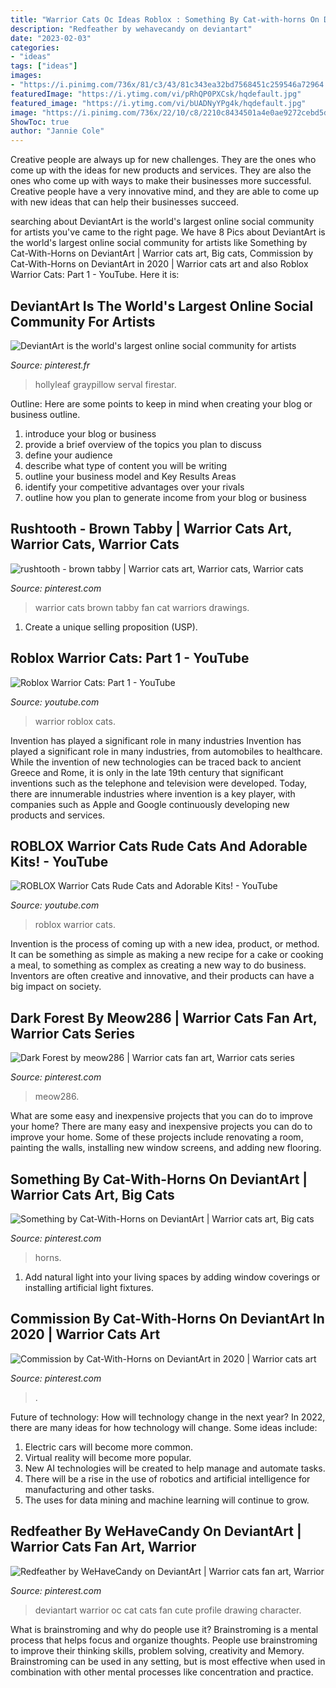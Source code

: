 ```yaml
---
title: "Warrior Cats Oc Ideas Roblox : Something By Cat-with-horns On Deviantart"
description: "Redfeather by wehavecandy on deviantart"
date: "2023-02-03"
categories:
- "ideas"
tags: ["ideas"]
images:
- "https://i.pinimg.com/736x/81/c3/43/81c343ea32bd7568451c259546a72964.jpg"
featuredImage: "https://i.ytimg.com/vi/pRhQP0PXCsk/hqdefault.jpg"
featured_image: "https://i.ytimg.com/vi/bUADNyYPg4k/hqdefault.jpg"
image: "https://i.pinimg.com/736x/22/10/c8/2210c8434501a4e0ae9272cebd5d373a.jpg"
ShowToc: true
author: "Jannie Cole"
---
```



Creative people are always up for new challenges. They are the ones who come up with the ideas for new products and services. They are also the ones who come up with ways to make their businesses more successful. Creative people have a very innovative mind, and they are able to come up with new ideas that can help their businesses succeed.

	

		
searching about DeviantArt is the world&#039;s largest online social community for artists you've came to the right page. We have 8 Pics about DeviantArt is the world&#039;s largest online social community for artists like Something by Cat-With-Horns on DeviantArt | Warrior cats art, Big cats, Commission by Cat-With-Horns on DeviantArt in 2020 | Warrior cats art and also Roblox Warrior Cats: Part 1 - YouTube. Here it is:
		
    
## DeviantArt Is The World&#039;s Largest Online Social Community For Artists

<img loading=lazy src="https://i.pinimg.com/736x/8f/ae/d5/8faed5f533c9da18a6e58fc4e8b9f8a3.jpg" onerror="this.onerror=null;this.src='https://tse1.mm.bing.net/th?id=OIP.fTCmYf0gNNptMdnN39F-kgHaFi&amp;pid=15.1';" alt="DeviantArt is the world&#039;s largest online social community for artists">

_Source: pinterest.fr_

>hollyleaf graypillow serval firestar. 

	

Outline: Here are some points to keep in mind when creating your blog or business outline.
1. introduce your blog or business 
2. provide a brief overview of the topics you plan to discuss 
3. define your audience 
4. describe what type of content you will be writing 
5. outline your business model and Key Results Areas 
6. identify your competitive advantages over your rivals 
7. outline how you plan to generate income from your blog or business  
    
## Rushtooth - Brown Tabby | Warrior Cats Art, Warrior Cats, Warrior Cats

<img loading=lazy src="https://i.pinimg.com/736x/81/c3/43/81c343ea32bd7568451c259546a72964.jpg" onerror="this.onerror=null;this.src='https://tse3.mm.bing.net/th?id=OIP.ccmNwYiIKtU-WBJEGtd3uAHaE0&amp;pid=15.1';" alt="rushtooth - brown tabby | Warrior cats art, Warrior cats, Warrior cats">

_Source: pinterest.com_

>warrior cats brown tabby fan cat warriors drawings. 

	

1. Create a unique selling proposition (USP).

    
## Roblox Warrior Cats: Part 1 - YouTube

<img loading=lazy src="https://i.ytimg.com/vi/pRhQP0PXCsk/hqdefault.jpg" onerror="this.onerror=null;this.src='https://tse1.mm.bing.net/th?id=OIP.pX6bfibGX5KSiuiiMlRiAgHaFj&amp;pid=15.1';" alt="Roblox Warrior Cats: Part 1 - YouTube">

_Source: youtube.com_

>warrior roblox cats. 

	

Invention has played a significant role in many industries
Invention has played a significant role in many industries, from automobiles to healthcare. While the invention of new technologies can be traced back to ancient Greece and Rome, it is only in the late 19th century that significant inventions such as the telephone and television were developed. Today, there are innumerable industries where invention is a key player, with companies such as Apple and Google continuously developing new products and services.

    
## ROBLOX Warrior Cats Rude Cats And Adorable Kits! - YouTube

<img loading=lazy src="https://i.ytimg.com/vi/bUADNyYPg4k/hqdefault.jpg" onerror="this.onerror=null;this.src='https://tse1.mm.bing.net/th?id=OIP.DaeDcotEgPNw1xwR3td2SAHaFj&amp;pid=15.1';" alt="ROBLOX Warrior Cats Rude Cats and Adorable Kits! - YouTube">

_Source: youtube.com_

>roblox warrior cats. 

	

Invention is the process of coming up with a new idea, product, or method. It can be something as simple as making a new recipe for a cake or cooking a meal, to something as complex as creating a new way to do business. Inventors are often creative and innovative, and their products can have a big impact on society.

    
## Dark Forest By Meow286 | Warrior Cats Fan Art, Warrior Cats Series

<img loading=lazy src="https://i.pinimg.com/736x/22/10/c8/2210c8434501a4e0ae9272cebd5d373a.jpg" onerror="this.onerror=null;this.src='https://tse1.mm.bing.net/th?id=OIP.PRXoIseZqvTbHnB-snaAggHaFs&amp;pid=15.1';" alt="Dark Forest by meow286 | Warrior cats fan art, Warrior cats series">

_Source: pinterest.com_

>meow286. 

	

What are some easy and inexpensive projects that you can do to improve your home?
There are many easy and inexpensive projects you can do to improve your home. Some of these projects include renovating a room, painting the walls, installing new window screens, and adding new flooring.

    
## Something By Cat-With-Horns On DeviantArt | Warrior Cats Art, Big Cats

<img loading=lazy src="https://i.pinimg.com/736x/29/da/26/29da26d75f3ea51883b02667c7bb83d3.jpg" onerror="this.onerror=null;this.src='https://tse2.mm.bing.net/th?id=OIP.u1ZziJP_ErBMmg_i7Bq3DgHaFa&amp;pid=15.1';" alt="Something by Cat-With-Horns on DeviantArt | Warrior cats art, Big cats">

_Source: pinterest.com_

>horns. 

	

1. Add natural light into your living spaces by adding window coverings or installing artificial light fixtures.

    
## Commission By Cat-With-Horns On DeviantArt In 2020 | Warrior Cats Art

<img loading=lazy src="https://i.pinimg.com/736x/d0/1b/42/d01b42360bf42c7a8e7667a6b385767a.jpg" onerror="this.onerror=null;this.src='https://tse1.mm.bing.net/th?id=OIP.54O4WvUxAR5nLzrYx1mZDgHaFU&amp;pid=15.1';" alt="Commission by Cat-With-Horns on DeviantArt in 2020 | Warrior cats art">

_Source: pinterest.com_

>. 

	

Future of technology: How will technology change in the next year?
In 2022, there are many ideas for how technology will change. Some ideas include:
1. Electric cars will become more common.
2. Virtual reality will become more popular. 
3. New AI technologies will be created to help manage and automate tasks. 
4. There will be a rise in the use of robotics and artificial intelligence for manufacturing and other tasks. 
5. The uses for data mining and machine learning will continue to grow.

    
## Redfeather By WeHaveCandy On DeviantArt | Warrior Cats Fan Art, Warrior

<img loading=lazy src="https://i.pinimg.com/originals/6f/58/c8/6f58c8b2dcd60dcf2b74fc0cc2784cb4.jpg" onerror="this.onerror=null;this.src='https://tse1.mm.bing.net/th?id=OIP.czhqVihP1vD0J1r-7Jdm1gHaKs&amp;pid=15.1';" alt="Redfeather by WeHaveCandy on DeviantArt | Warrior cats fan art, Warrior">

_Source: pinterest.com_

>deviantart warrior oc cat cats fan cute profile drawing character. 

	

What is brainstroming and why do people use it?
Brainstroming is a mental process that helps focus and organize thoughts. People use brainstroming to improve their thinking skills, problem solving, creativity and Memory. Brainstroming can be used in any setting, but is most effective when used in combination with other mental processes like concentration and practice.

